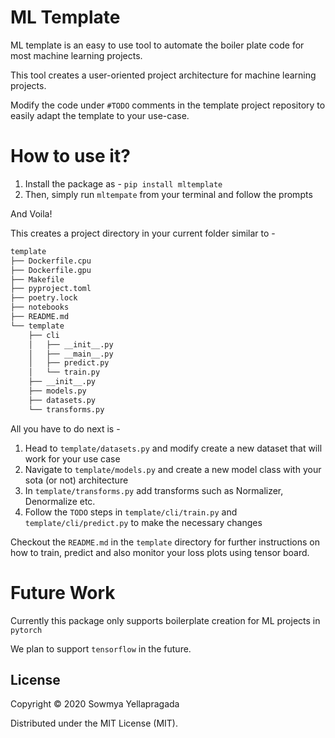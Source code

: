 # ML Template

ML template is an easy to use tool to automate the boiler plate code for most machine learning projects.

This tool creates a user-oriented project architecture for machine learning projects.

Modify the code under `#TODO` comments in the template project repository to easily adapt the template to your use-case.

# How to use it?
1. Install the package as - `pip install mltemplate`
2. Then, simply run `mltempate` from your terminal and follow the prompts

And Voila! 

This creates a project directory in your current folder similar to -
```markdown
template
├── Dockerfile.cpu
├── Dockerfile.gpu
├── Makefile
├── pyproject.toml
├── poetry.lock
├── notebooks
├── README.md
└── template
    ├── cli
    │   ├── __init__.py
    │   ├── __main__.py
    │   ├── predict.py
    │   └── train.py
    ├── __init__.py
    ├── models.py
    ├── datasets.py
    └── transforms.py
```
All you have to do next is -
1. Head to `template/datasets.py` and modify create a new dataset that will work for your use case
2. Navigate to `template/models.py` and create a new model class with your sota (or not) architecture
3. In `template/transforms.py` add transforms such as Normalizer, Denormalize etc.
4. Follow the `TODO` steps in `template/cli/train.py` and `template/cli/predict.py` to make the necessary changes

Checkout the `README.md` in the `template` directory for further instructions on how to train, predict and also monitor your loss plots using tensor board.

# Future Work
Currently this package only supports boilerplate creation for ML projects in `pytorch`

We plan to support `tensorflow` in the future.

## License
Copyright © 2020 Sowmya Yellapragada

Distributed under the MIT License (MIT).